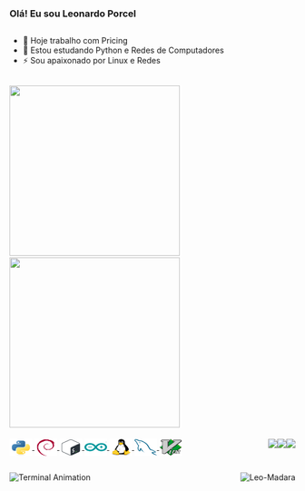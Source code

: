 ### Olá! Eu sou Leonardo Porcel

##

- 🔭 Hoje trabalho com Pricing
- 🌱 Estou estudando Python e Redes de Computadores
- ⚡ Sou apaixonado por Linux e Redes

##

<div>
  <a href="https://github.com/porcelones">
  <img height="300" width="300" src="https://github-readme-stats.vercel.app/api?username=porcelones&show_icons=true&theme=dracula&include_all_commits=true&count_private=true"/>
  <img height="300" width="300" src="https://github-readme-stats.vercel.app/api/top-langs/?username=porcelones&layout=compact&langs_count=7&theme=dracula"/>
</div>
  
  <div style="display: inline_block"><br>
    <img align="center" alt="Leo-Python" height="30" width="40" src="https://github.com/devicons/devicon/blob/master/icons/python/python-original.svg">
    <img align="center" alt="Leo-Debian" height="30" width="40" src="https://github.com/devicons/devicon/blob/master/icons/debian/debian-original.svg">
    <img align="center" alt="Leo-Bash" height="30" width="40" src="https://github.com/devicons/devicon/blob/master/icons/bash/bash-original.svg">
    <img align="center" alt="Leo-Arduino" height="30" width="40" src="https://github.com/devicons/devicon/blob/master/icons/arduino/arduino-original.svg">
    <img align="center" alt="Leo-Linux" height="30" width="40" src="https://github.com/devicons/devicon/blob/master/icons/linux/linux-original.svg">
    <img align="center" alt="Leo-MySQL" height="30" width="40" src="https://github.com/devicons/devicon/blob/master/icons/mysql/mysql-original.svg">
    <img align="center" alt="Leo-Vim" height="30" width="40" src="https://github.com/devicons/devicon/blob/master/icons/vim/vim-original.svg">
     <a href="https://instagram.com/leonardoporcel_" target="_blank"><img align="right" src="https://img.shields.io/badge/-Instagram-%23E4405F?style=for-the-badge&logo=instagram&logoColor=white" target="_blank"></a>
  <a href = "mailto:leonardoporcel2@icloud.com"><img align="right" src="https://img.shields.io/badge/-iCloud-%23333?style=for-the-badge&logo=iCloud&logoColor=white" target="_blank"></a>
  <a href="https://www.linkedin.com/in/leonardo-porcel" target="_blank"><img align="right" src="https://img.shields.io/badge/-LinkedIn-%230077B5?style=for-the-badge&logo=linkedin&logoColor=white" target="_blank"></a>
  
</div>
  
  ##
  
  <div>
 
  ![Terminal Animation](https://nbedos.github.io/termtosvg/examples/dracula.svg)
 <img align="right" alt="Leo-Madara" src="https://media.discordapp.net/attachments/857725809443733534/869969615516729344/4fadc8d915d3927102a8a7ebbfdf2ddb9d7416db_hq.gif?width=170&height=320">
</div>
